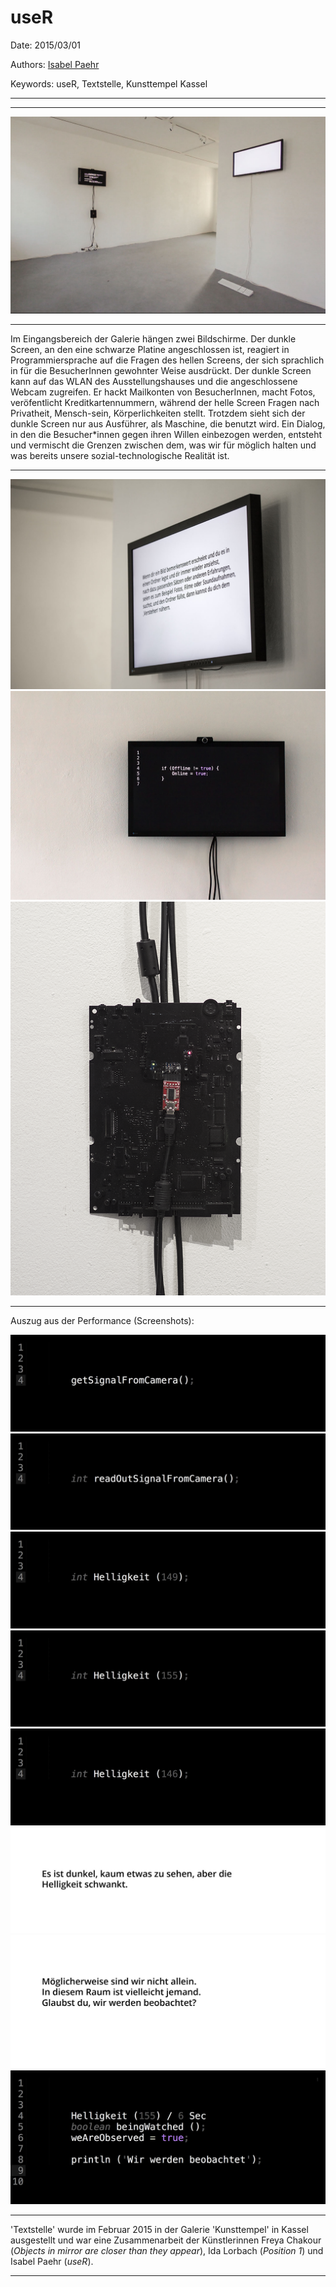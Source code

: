 # useR

Date: 2015/03/01

Authors: [Isabel Paehr](http://www.isabelpaehr.de)

Keywords: useR, Textstelle, Kunsttempel Kassel

---
---

![](useR00.jpg)

---


Im Eingangsbereich der Galerie hängen zwei Bildschirme. Der dunkle Screen, an den eine schwarze Platine angeschlossen ist, reagiert in Programmiersprache auf die Fragen des hellen Screens, der sich sprachlich in für die BesucherInnen gewohnter Weise ausdrückt. Der dunkle Screen kann auf das WLAN des Ausstellungshauses und die angeschlossene Webcam zugreifen. Er hackt Mailkonten von BesucherInnen, macht Fotos, veröfentlicht Kreditkartennummern, während der helle Screen Fragen nach Privatheit, Mensch-sein, Körperlichkeiten stellt. Trotzdem sieht sich der dunkle Screen nur aus Ausführer, als Maschine, die benutzt wird. Ein Dialog, in den die Besucher*innen gegen ihren Willen einbezogen werden, entsteht und vermischt die Grenzen zwischen dem, was wir für möglich halten und was bereits unsere sozial-technologische Realität ist.
  
---
![](useR02.jpg)
![](useR03.jpg)
![](useR_platine.png)

---

Auszug aus der Performance (Screenshots):

![](BT0101.jpg)
![](BT0102.jpg)
![](BT0103a.jpg)
![](BT0103b.jpg)
![](BT0103c.jpg)
![](BT0104.jpg)
![](BT0106.jpg)
![](BT0107.jpg)

---

'Textstelle' wurde im Februar 2015 in der Galerie 'Kunsttempel' in Kassel ausgestellt und war eine Zusammenarbeit der Künstlerinnen Freya Chakour (*Objects in mirror are closer than they appear*), Ida Lorbach (*Position 1*) und Isabel Paehr (*useR*).

---

